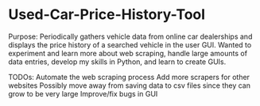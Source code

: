 # Used-Car-Price-History-Tool
Purpose:
Periodically gathers vehicle data from online car dealerships and displays the price history of a searched vehicle in the user GUI.
Wanted to experiment and learn more about web scraping, handle large amounts of data entries, develop my skills in Python, and learn to create GUIs.

TODOs:
Automate the web scraping process
Add more scrapers for other websites 
Possibly move away from saving data to csv files since they can grow to be very large
Improve/fix bugs in GUI
